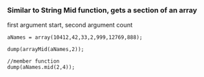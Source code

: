### Similar to String Mid function, gets a section of an array
first argument start, second argument count

```luceescript+trycf
aNames = array(10412,42,33,2,999,12769,888);

dump(arrayMid(aNames,2));

//member function
dump(aNames.mid(2,4));
```

